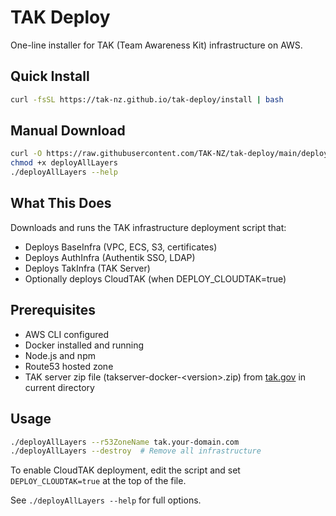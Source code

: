 # TAK Deploy

One-line installer for TAK (Team Awareness Kit) infrastructure on AWS.

## Quick Install

```bash
curl -fsSL https://tak-nz.github.io/tak-deploy/install | bash
```

## Manual Download

```bash
curl -O https://raw.githubusercontent.com/TAK-NZ/tak-deploy/main/deployAllLayers
chmod +x deployAllLayers
./deployAllLayers --help
```

## What This Does

Downloads and runs the TAK infrastructure deployment script that:
- Deploys BaseInfra (VPC, ECS, S3, certificates)
- Deploys AuthInfra (Authentik SSO, LDAP)
- Deploys TakInfra (TAK Server)
- Optionally deploys CloudTAK (when DEPLOY_CLOUDTAK=true)

## Prerequisites

- AWS CLI configured
- Docker installed and running
- Node.js and npm
- Route53 hosted zone
- TAK server zip file (takserver-docker-\<version\>.zip) from [tak.gov](https://tak.gov/products/tak-server) in current directory

## Usage

```bash
./deployAllLayers --r53ZoneName tak.your-domain.com
./deployAllLayers --destroy  # Remove all infrastructure
```

To enable CloudTAK deployment, edit the script and set `DEPLOY_CLOUDTAK=true` at the top of the file.

See `./deployAllLayers --help` for full options.